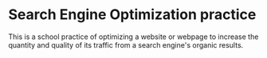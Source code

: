 # Search Engine Optimization practice
This is a school practice of optimizing a website or webpage to increase the quantity and quality of its traffic from a search engine's organic results.
